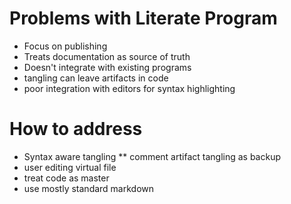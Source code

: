 
# Problems with Literate Program

* Focus on publishing
* Treats documentation as source of truth
* Doesn't integrate with existing programs
* tangling can leave artifacts in code
* poor integration with editors for syntax highlighting

# How to address

* Syntax aware tangling
** comment artifact tangling as backup
* user editing virtual file
* treat code as master
* use mostly standard markdown
